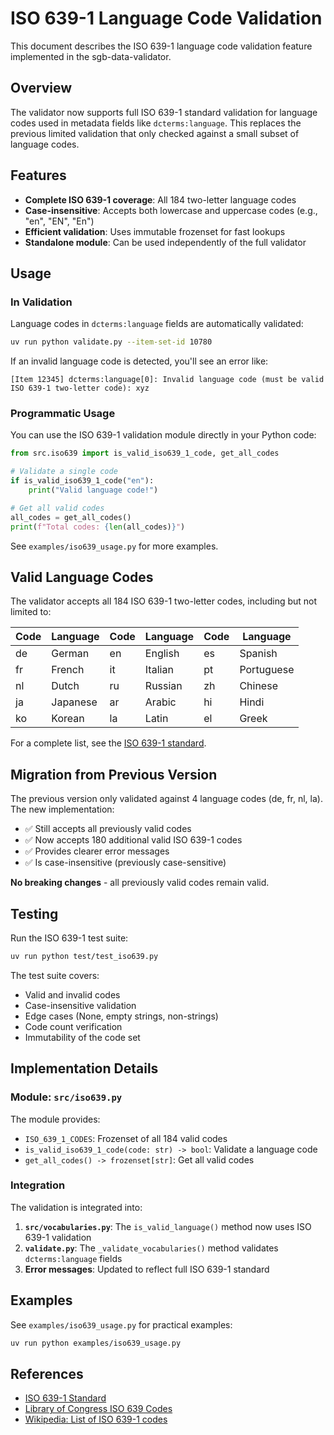 # ISO 639-1 Language Code Validation

This document describes the ISO 639-1 language code validation feature implemented in the sgb-data-validator.

## Overview

The validator now supports full ISO 639-1 standard validation for language codes used in metadata fields like `dcterms:language`. This replaces the previous limited validation that only checked against a small subset of language codes.

## Features

- **Complete ISO 639-1 coverage**: All 184 two-letter language codes
- **Case-insensitive**: Accepts both lowercase and uppercase codes (e.g., "en", "EN", "En")
- **Efficient validation**: Uses immutable frozenset for fast lookups
- **Standalone module**: Can be used independently of the full validator

## Usage

### In Validation

Language codes in `dcterms:language` fields are automatically validated:

```bash
uv run python validate.py --item-set-id 10780
```

If an invalid language code is detected, you'll see an error like:

```
[Item 12345] dcterms:language[0]: Invalid language code (must be valid ISO 639-1 two-letter code): xyz
```

### Programmatic Usage

You can use the ISO 639-1 validation module directly in your Python code:

```python
from src.iso639 import is_valid_iso639_1_code, get_all_codes

# Validate a single code
if is_valid_iso639_1_code("en"):
    print("Valid language code!")

# Get all valid codes
all_codes = get_all_codes()
print(f"Total codes: {len(all_codes)}")
```

See `examples/iso639_usage.py` for more examples.

## Valid Language Codes

The validator accepts all 184 ISO 639-1 two-letter codes, including but not limited to:

| Code | Language | Code | Language | Code | Language |
|------|----------|------|----------|------|----------|
| de   | German   | en   | English  | es   | Spanish  |
| fr   | French   | it   | Italian  | pt   | Portuguese |
| nl   | Dutch    | ru   | Russian  | zh   | Chinese  |
| ja   | Japanese | ar   | Arabic   | hi   | Hindi    |
| ko   | Korean   | la   | Latin    | el   | Greek    |

For a complete list, see the [ISO 639-1 standard](https://www.loc.gov/standards/iso639-2/php/code_list.php).

## Migration from Previous Version

The previous version only validated against 4 language codes (de, fr, nl, la). The new implementation:

- ✅ Still accepts all previously valid codes
- ✅ Now accepts 180 additional valid ISO 639-1 codes
- ✅ Provides clearer error messages
- ✅ Is case-insensitive (previously case-sensitive)

**No breaking changes** - all previously valid codes remain valid.

## Testing

Run the ISO 639-1 test suite:

```bash
uv run python test/test_iso639.py
```

The test suite covers:
- Valid and invalid codes
- Case-insensitive validation
- Edge cases (None, empty strings, non-strings)
- Code count verification
- Immutability of the code set

## Implementation Details

### Module: `src/iso639.py`

The module provides:

- `ISO_639_1_CODES`: Frozenset of all 184 valid codes
- `is_valid_iso639_1_code(code: str) -> bool`: Validate a language code
- `get_all_codes() -> frozenset[str]`: Get all valid codes

### Integration

The validation is integrated into:

1. **`src/vocabularies.py`**: The `is_valid_language()` method now uses ISO 639-1 validation
2. **`validate.py`**: The `_validate_vocabularies()` method validates `dcterms:language` fields
3. **Error messages**: Updated to reflect full ISO 639-1 standard

## Examples

See `examples/iso639_usage.py` for practical examples:

```bash
uv run python examples/iso639_usage.py
```

## References

- [ISO 639-1 Standard](https://www.loc.gov/standards/iso639-2/php/code_list.php)
- [Library of Congress ISO 639 Codes](https://www.loc.gov/standards/iso639-2/)
- [Wikipedia: List of ISO 639-1 codes](https://en.wikipedia.org/wiki/List_of_ISO_639-1_codes)
